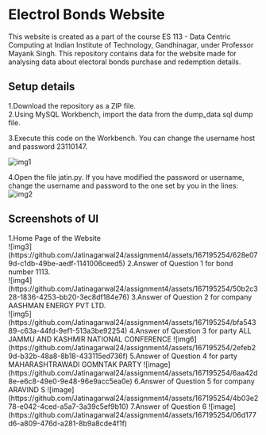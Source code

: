 <h1>Electrol Bonds Website</h1>

<p>This website is created as a part of the course ES 113 - Data Centric Computing at Indian Institute of Technology, Gandhinagar, under Professor Mayank Singh. This repository contains data for the website made for analysing data about electoral bonds purchase and redemption details.</p>

<h2>Setup details</h2>
1.Download the repository as a ZIP file.<br>
2.Using MySQL Workbench, import the data from the dump_data sql dump file.

3.Execute this code on the Workbench. You can change the username host and password 23110147.

![img1](https://github.com/Jatinagarwal24/assignment4/assets/167195254/cfa92921-8afa-492a-b9fd-805e4eac686b)

4.Open the file jatin.py. If you have modified the password or username, change the username and password to the one set by you in the lines:
![img2](https://github.com/Jatinagarwal24/assignment4/assets/167195254/882c37db-c782-411b-ae22-a03c5baa0d66)

<h2>Screenshots of UI </h2>
1.Home Page of the Website<br>
![img3](https://github.com/Jatinagarwal24/assignment4/assets/167195254/628e079d-c1db-49be-aedf-1141006ceed5)
2.Answer of Question 1 for bond number 1113.<br>
![img4](https://github.com/Jatinagarwal24/assignment4/assets/167195254/50b2c328-1836-4253-bb20-3ec8df184e76)
3.Answer of Question 2 for company AASHMAN ENERGY PVT LTD.<br>
![img5](https://github.com/Jatinagarwal24/assignment4/assets/167195254/bfa54389-c63a-44fd-9ef1-513a3be92254)
4.Answer of Question 3 for party ALL JAMMU AND KASHMIR NATIONAL CONFERENCE
![img6](https://github.com/Jatinagarwal24/assignment4/assets/167195254/2efeb29d-b32b-48a8-8b18-433115ed736f)
5.Answer of Question 4 for party MAHARASHTRAWADI GOMNTAK PARTY
![image](https://github.com/Jatinagarwal24/assignment4/assets/167195254/6aa42d8e-e6c8-49e0-9e48-96e9acc5ea0e)
6.Answer of Question 5 for company ARAVIND S
![image](https://github.com/Jatinagarwal24/assignment4/assets/167195254/4b03e278-e042-4ced-a5a7-3a39c5ef9b10)
7.Answer of Question 6
![image](https://github.com/Jatinagarwal24/assignment4/assets/167195254/06d177d6-a809-476d-a281-8b9a8cde4f1f)












